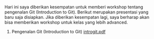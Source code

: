 Hari ini saya diberikan kesempatan untuk memberi workshop tentang pengenalan Git (Introduction to Git). Berikut merupakan presentasi yang baru saja disiapkan. Jika diberikan kesempatan lagi, saya berharap akan bisa memberikan workshop untuk kelas yang lebih advanced.

1. Pengenalan Git (Introduction to Git)
[introgit.pdf](https://eufat.github.io/docs/introgit.pdf)